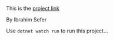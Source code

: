 This is the [project link](https://github.com/Sefibrah/SENG-311---Project.git)

By Ibrahim Sefer

Use ```dotnet watch run``` to run this project...